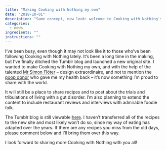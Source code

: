 ```yaml
---
title: "Making Cooking with Nothing my own"
date: "2018-10-01"
description: "Same concept, new look: welcome to Cooking with Nothing's redesign."
categories: 
  - news
ingredients: ""
instructions: ""
---
```


I’ve been busy, even though it may not look like it to those who’ve been following Cooking with Nothing lately. It’s been a long time in the making, but I’ve finally ditched the Tumblr blog and launched a new original site. I wanted to make Cooking with Nothing my own, and with the help of the talented [Mr Simon Flöter](https://floter.design/) – design extraordinaire, and not to mention the [poop donor](https://cookingwithnothing.com/who-gives-a-shit/) who gave me my health back – it’s now something I’m proud to share with the world.

It will still be a place to share recipes and to post about the trials and tribulations of living with a gut disorder. I’m also planning to extend the content to include restaurant reviews and interviews with admirable foodie folk.

The Tumblr blog is still viewable [here](http://cookingwithnothing.tumblr.com/). I haven’t transferred all of the recipes to the new site and most likely won’t do so, since my way of eating has adapted over the years. If there are any recipes you miss from the old days, please comment below and I’ll bring them over this way.

I look forward to sharing more Cooking with Nothing with you all!
